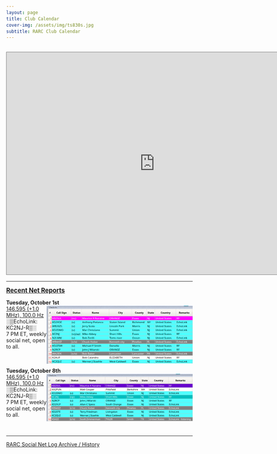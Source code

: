 ```yaml
---
layout: page
title: Club Calendar
cover-img: /assets/img/ts830s.jpg
subtitle: RARC Club Calendar
---
```


<br/>
<iframe src="https://calendar.google.com/calendar/embed?height=600&wkst=1&ctz=America%2FNew_York&bgcolor=%23ffffff&showPrint=0&src=Y19kYTdjYjJkMTFhNmZmM2ZiN2Y3NzhmNjE4Y2MwNGI0ZjJiOTI0MmU1MjljMzdlM2U5Y2ZhZTM4MzY2ZmZkMWU4QGdyb3VwLmNhbGVuZGFyLmdvb2dsZS5jb20&src=ZW4udXNhLm9mZmljaWFsI2hvbGlkYXlAZ3JvdXAudi5jYWxlbmRhci5nb29nbGUuY29t&color=%238E24AA&color=%237986CB" style="border:solid 1px #777" width="800" height="600" frameborder="0" scrolling="no"></iframe>
<br/>

---

<span style="font-size:larger;text-decoration:underline;">**Recent Net Reports**

**Tuesday, October 1st**
[<img align="right" width="395" src="/assets/img/net-2024-10-01.png">](./assets/img/net-2024-10-01.png)<br/>
[146.595 (+1.0 MHz), 100.0 Hz](https://www.repeaterbook.com/repeaters/details.php?state_id=34&ID=2845)<br/>
░▒EchoLink: KC2NJ-R▒░<br/>
7 PM ET, weekly social net, open to all.<br/><br/><br/>

**Tuesday, October 8th**
[<img align="right" width="395" src="/assets/img/net-2024-10-08.png">](./assets/img/net-2024-10-08.png)<br/>
[146.595 (+1.0 MHz), 100.0 Hz](https://www.repeaterbook.com/repeaters/details.php?state_id=34&ID=2845)<br/>
░▒EchoLink: KC2NJ-R▒░<br/>
7 PM ET, weekly social net, open to all.<br/><br/><br/>

---

[RARC Social Net Log Archive / History](/nethistory.md)
